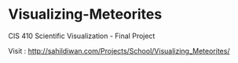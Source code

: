 Visualizing-Meteorites
======================

CIS 410 Scientific Visualization - Final Project

Visit : http://sahildiwan.com/Projects/School/Visualizing_Meteorites/
